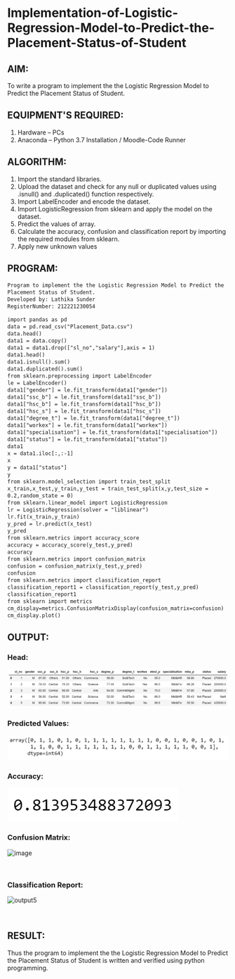 # Implementation-of-Logistic-Regression-Model-to-Predict-the-Placement-Status-of-Student

## AIM:
To write a program to implement the the Logistic Regression Model to Predict the Placement Status of Student.

## EQUIPMENT'S REQUIRED:
1. Hardware – PCs
2. Anaconda – Python 3.7 Installation / Moodle-Code Runner

## ALGORITHM:
1. Import the standard libraries.
2. Upload the dataset and check for any null or duplicated values using .isnull() and .duplicated() function respectively.
3. Import LabelEncoder and encode the dataset.
4. Import LogisticRegression from sklearn and apply the model on the dataset.
5. Predict the values of array.
6. Calculate the accuracy, confusion and classification report by importing the required modules from sklearn.
7. Apply new unknown values

## PROGRAM:
```
Program to implement the the Logistic Regression Model to Predict the Placement Status of Student.
Developed by: Lathika Sunder
RegisterNumber: 212221230054

```
```
import pandas as pd
data = pd.read_csv("Placement_Data.csv")
data.head()
data1 = data.copy()
data1 = data1.drop(["sl_no","salary"],axis = 1)
data1.head()
data1.isnull().sum()
data1.duplicated().sum()
from sklearn.preprocessing import LabelEncoder
le = LabelEncoder()
data1["gender"] = le.fit_transform(data1["gender"])
data1["ssc_b"] = le.fit_transform(data1["ssc_b"])
data1["hsc_b"] = le.fit_transform(data1["hsc_b"])
data1["hsc_s"] = le.fit_transform(data1["hsc_s"])
data1["degree_t"] = le.fit_transform(data1["degree_t"])
data1["workex"] = le.fit_transform(data1["workex"])
data1["specialisation"] = le.fit_transform(data1["specialisation"])
data1["status"] = le.fit_transform(data1["status"])
data1
x = data1.iloc[:,:-1]
x
y = data1["status"]
y
from sklearn.model_selection import train_test_split
x_train,x_test,y_train,y_test = train_test_split(x,y,test_size = 0.2,random_state = 0)
from sklearn.linear_model import LogisticRegression
lr = LogisticRegression(solver = "liblinear")
lr.fit(x_train,y_train)
y_pred = lr.predict(x_test)
y_pred
from sklearn.metrics import accuracy_score
accuracy = accuracy_score(y_test,y_pred)
accuracy
from sklearn.metrics import confusion_matrix
confusion = confusion_matrix(y_test,y_pred)
confusion
from sklearn.metrics import classification_report
classification_report1 = classification_report(y_test,y_pred)
classification_report1
from sklearn import metrics
cm_display=metrics.ConfusionMatrixDisplay(confusion_matrix=confusion)
cm_display.plot()
```

## OUTPUT:
### Head:
![output](./head.png)
<br>

### Predicted Values:
![output](./pred.png)
<br>

### Accuracy:
![output](./acc.png)
<br>

### Confusion Matrix:

![image](https://github.com/lathika-sunder/Implementation-of-Logistic-Regression-Model-to-Predict-the-Placement-Status-of-Student/assets/95066409/2218cb28-3cc0-4884-93c6-95384962ab67)

<br>

### Classification Report:
![output5](https://user-images.githubusercontent.com/93427086/162560198-e3822e5b-2157-4785-9571-5b93a701318e.png)

<br>


## RESULT:
Thus the program to implement the the Logistic Regression Model to Predict the Placement Status of Student is written and verified using python programming.
